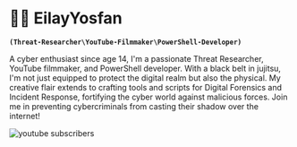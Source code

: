 # 🕵🏽 EilayYosfan

**`(Threat-Researcher\YouTube-Filmmaker\PowerShell-Developer)`**

A cyber enthusiast since age 14, I'm a passionate Threat Researcher, YouTube filmmaker,
and PowerShell developer. With a black belt in jujitsu, I'm not just equipped to protect
the digital realm but also the physical. My creative flair extends to crafting tools and
scripts for Digital Forensics and Incident Response, fortifying the cyber world against
malicious forces. Join me in preventing cybercriminals from casting their shadow over the internet!

<p align="left"›
    <a href="https://www.youtube.com/channel/UCp1W-aYP1V81S--Rrjr0NkA?sub_confirmation=1">
    <img alt="youtube subscribers" title="Subscribe to my YouTube channel"
        src="https://custom-icon-badges.demolab.com/youtube/channel/subscribers/UCp1W-aYP1V81S--Rrjr0NkA?color=%23E05D44&label=SUBSCRIBE&logo=video&logoColor=white&style=for-the-badge&labelColor=CE4630"/></a> 
